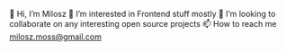 👋 Hi, I’m Milosz
👀 I’m interested in Frontend stuff mostly
📝 I’m looking to collaborate on any interesting open source projects
📫 How to reach me milosz.moss@gmail.com
